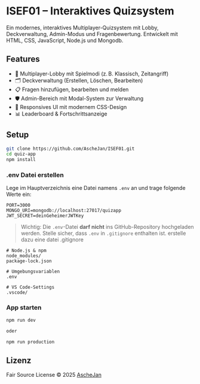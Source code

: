 # ISEF01 – Interaktives Quizsystem

Ein modernes, interaktives Multiplayer-Quizsystem mit Lobby, Deckverwaltung, Admin-Modus und Fragenbewertung. Entwickelt mit HTML, CSS, JavaScript, Node.js und Mongodb.

## Features

- 👥 Multiplayer-Lobby mit Spielmodi (z. B. Klassisch, Zeitangriff)
- 🗂 Deckverwaltung (Erstellen, Löschen, Bearbeiten)
- 📋 Fragen hinzufügen, bearbeiten und melden
- 🛡 Admin-Bereich mit Modal-System zur Verwaltung
- 🎨 Responsives UI mit modernem CSS-Design
- 📊 Leaderboard & Fortschrittsanzeige

## Setup

```bash
git clone https://github.com/AscheJan/ISEF01.git
cd quiz-app
npm install
```

### .env Datei erstellen

Lege im Hauptverzeichnis eine Datei namens `.env` an und trage folgende Werte ein:

```env
PORT=3000
MONGO_URI=mongodb://localhost:27017/quizapp
JWT_SECRET=deinGeheimerJWTKey
```

> Wichtig: Die `.env`-Datei **darf nicht** ins GitHub-Repository hochgeladen werden. Stelle sicher, dass `.env` in `.gitignore` enthalten ist.
erstelle dazu eine datei .gitignore
```gitignore
# Node.js & npm
node_modules/
package-lock.json

# Umgebungsvariablen
.env

# VS Code-Settings
.vscode/
```

### App starten

```bash
npm run dev

oder

npm run production
```

## Lizenz

Fair Source License © 2025 [AscheJan](https://github.com/AscheJan)
